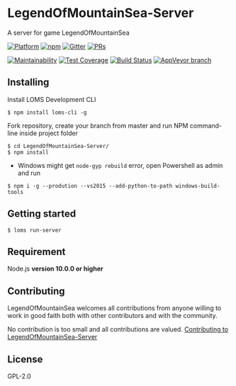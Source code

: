 # LegendOfMountainSea-Server
A server for game LegendOfMountainSea

[![Platform](https://img.shields.io/badge/platform-osx%20%7C%20win-orange.svg?style=flat-square)](https://github.com/SkyHarp/LegendOfMountainSea/releases)
[![npm](https://img.shields.io/npm/v/loms-cli.svg?style=flat-square&label=loms-cli)](https://www.npmjs.com/package/loms-cli)
[![Gitter](https://img.shields.io/gitter/room/SkyHarp/LegendOfMountainSea-Server.svg?style=flat-square)](https://gitter.im/SkyHarp/LegendOfMountainSea-Server)
[![PRs](https://img.shields.io/badge/PRs-welcome-yellow.svg?style=flat-square)](https://github.com/SkyHarp/LegendOfMountainSea-Server/blob/master/.github/CONTRIBUTING.md)

[![Maintainability](https://api.codeclimate.com/v1/badges/66cdcc990c9b76379605/maintainability)](https://codeclimate.com/github/SkyHarp/LegendOfMountainSea-Server/maintainability)
[![Test Coverage](https://api.codeclimate.com/v1/badges/66cdcc990c9b76379605/test_coverage)](https://codeclimate.com/github/SkyHarp/LegendOfMountainSea-Server/test_coverage)
[![Build Status](https://img.shields.io/travis/SkyHarp/LegendOfMountainSea-Server/master.svg?style=flat-square&logo=travis&label=osx)](https://travis-ci.org/SkyHarp/LegendOfMountainSea-Server)
[![AppVeyor branch](https://img.shields.io/appveyor/ci/TyrealGray/legendofmountainsea-server/master.svg?style=flat-square&logo=appveyor&label=win)](https://ci.appveyor.com/project/TyrealGray/legendofmountainsea-server)

## Installing

Install LOMS Development CLI
```
$ npm install loms-cli -g
```

Fork repository, create your branch from master and run NPM command-line inside project folder
```
$ cd LegendOfMountainSea-Server/
$ npm install
```
- Windows might get `node-gyp rebuild` error, open Powershell as admin and run
```
$ npm i -g --prodution --vs2015 --add-python-to-path windows-build-tools
```

## Getting started
```
$ loms run-server
```

## Requirement
Node.js **version 10.0.0 or higher**

## Contributing
LegendOfMountainSea welcomes all contributions from anyone willing to work in good faith both with other contributors and with the community.

No contribution is too small and all contributions are valued.
[Contributing to LegendOfMountainSea-Server](https://github.com/SkyHarp/LegendOfMountainSea-Server/blob/master/.github/CONTRIBUTING.md)

## License
GPL-2.0
